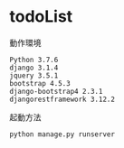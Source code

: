 # todoList

動作環境
```
Python 3.7.6
django 3.1.4
jquery 3.5.1
bootstrap 4.5.3
django-bootstrap4 2.3.1
djangorestframework 3.12.2
```

起動方法
```
python manage.py runserver
```
